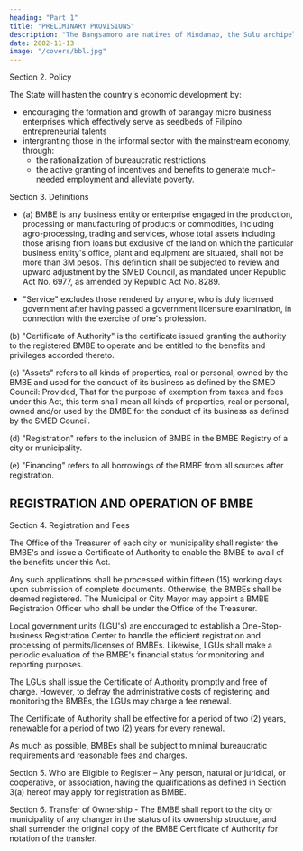 ```yaml
---
heading: "Part 1"
title: "PRELIMINARY PROVISIONS"
description: "The Bangsamoro are natives of Mindanao, the Sulu archipelago and its adjacent islands including Palawan, and their descendants, whether of mixed or3 of full blood at the time of conquest and colonization."
date: 2002-11-13
image: "/covers/bbl.jpg"
---
```



<!-- Twelfth Congress

Second Regular Session

Begun and held in Metro Manila, on Monday, the twenty-second day of July, two thousand two. -->

<!-- November 13, 2002 -->


<!-- Section 1. Short Title – This Act shall be known as the "Barangay Micro Business Enterprises (BMBE's) Act of 2002." -->

Section 2. Policy

The State will hasten the country's economic development by:
- encouraging the formation and growth of barangay micro business enterprises which effectively serve as seedbeds of Filipino entrepreneurial talents
- intergranting those in the informal sector with the mainstream economy, through:
  - the rationalization of bureaucratic restrictions
  - the active granting of incentives and benefits to generate much-needed employment and alleviate poverty.

Section 3. Definitions

- (a) BMBE is any business entity or enterprise engaged in the production, processing or manufacturing of products or commodities, including agro-processing, trading and services, whose total assets including those arising from loans but exclusive of the land on which the particular business entity's office, plant and equipment are situated, shall not be more than 3M pesos. This definition shall be subjected to review and upward adjustment by the SMED Council, as mandated under Republic Act No. 6977, as amended by Republic Act No. 8289.

- "Service" excludes those rendered by anyone, who is duly licensed government after having passed a government licensure examination, in connection with the exercise of one's profession.

(b) "Certificate of Authority" is the certificate issued granting the authority to the registered BMBE to operate and be entitled to the benefits and privileges accorded thereto.

(c) "Assets" refers to all kinds of properties, real or personal, owned by the BMBE and used for the conduct of its business as defined by the SMED Council: Provided, That for the purpose of exemption from taxes and fees under this Act, this term shall mean all kinds of properties, real or personal, owned and/or used by the BMBE for the conduct of its business as defined by the SMED Council.

(d) "Registration" refers to the inclusion of BMBE in the BMBE Registry of a city or municipality.

(e) "Financing" refers to all borrowings of the BMBE from all sources after registration.


## REGISTRATION AND OPERATION OF BMBE

Section 4. Registration and Fees

The Office of the Treasurer of each city or municipality shall register the BMBE's and issue a Certificate of Authority to enable the BMBE to avail of the benefits under this Act. 

Any such applications shall be processed within fifteen (15) working days upon submission of complete documents. Otherwise, the BMBEs shall be deemed registered. The Municipal or City Mayor may appoint a BMBE Registration Officer who shall be under the Office of the Treasurer. 

Local government units (LGU's) are encouraged to establish a One-Stop-business Registration Center to handle the efficient registration and processing of permits/licenses of BMBEs. Likewise, LGUs shall make a periodic evaluation of the BMBE's financial status for monitoring and reporting purposes.

The LGUs shall issue the Certificate of Authority promptly and free of charge. However, to defray the administrative costs of registering and monitoring the BMBEs, the LGUs may charge a fee renewal.

The Certificate of Authority shall be effective for a period of two (2) years, renewable for a period of two (2) years for every renewal.

As much as possible, BMBEs shall be subject to minimal bureaucratic requirements and reasonable fees and charges.

Section 5. Who are Eligible to Register – Any person, natural or juridical, or cooperative, or association, having the qualifications as defined in Section 3(a) hereof may apply for registration as BMBE.

Section 6. Transfer of Ownership - The BMBE shall report to the city or municipality of any changer in the status of its ownership structure, and shall surrender the original copy of the BMBE Certificate of Authority for notation of the transfer.

